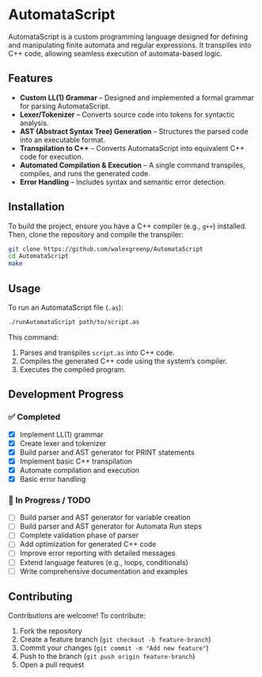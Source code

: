 # AutomataScript

AutomataScript is a custom programming language designed for defining and manipulating finite automata and regular expressions. It transpiles into C++ code, allowing seamless execution of automata-based logic.

## Features
- **Custom LL(1) Grammar** – Designed and implemented a formal grammar for parsing AutomataScript.
- **Lexer/Tokenizer** – Converts source code into tokens for syntactic analysis.
- **AST (Abstract Syntax Tree) Generation** – Structures the parsed code into an executable format.
- **Transpilation to C++** – Converts AutomataScript into equivalent C++ code for execution.
- **Automated Compilation & Execution** – A single command transpiles, compiles, and runs the generated code.
- **Error Handling** – Includes syntax and semantic error detection.

## Installation

To build the project, ensure you have a C++ compiler (e.g., `g++`) installed. Then, clone the repository and compile the transpiler:

```sh
git clone https://github.com/walexgreenp/AutomataScript
cd AutomataScript
make
```

## Usage

To run an AutomataScript file (`.as`):

```sh
./runAutomataScript path/to/script.as
```

This command:
1. Parses and transpiles `script.as` into C++ code.
2. Compiles the generated C++ code using the system’s compiler.
3. Executes the compiled program.

## Development Progress

### ✅ Completed
- [x] Implement LL(1) grammar
- [x] Create lexer and tokenizer
- [x] Build parser and AST generator for PRINT statements
- [x] Implement basic C++ transpilation
- [x] Automate compilation and execution
- [x] Basic error handling

### 🔧 In Progress / TODO
- [ ] Build parser and AST generator for variable creation
- [ ] Build parser and AST generator for Automata Run steps
- [ ] Complete validation phase of parser
- [ ] Add optimization for generated C++ code
- [ ] Improve error reporting with detailed messages
- [ ] Extend language features (e.g., loops, conditionals)
- [ ] Write comprehensive documentation and examples

## Contributing
Contributions are welcome! To contribute:
1. Fork the repository
2. Create a feature branch (`git checkout -b feature-branch`)
3. Commit your changes (`git commit -m "Add new feature"`)
4. Push to the branch (`git push origin feature-branch`)
5. Open a pull request
